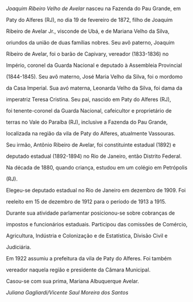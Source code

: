 

*Joaquim Ribeiro Velho de Avelar* nasceu na Fazenda do Pau Grande, em

Paty do Alferes (RJ), no dia 19 de fevereiro de 1872, filho de Joaquim

Ribeiro de Avelar Jr., visconde de Ubá, e de Mariana Velho da Silva,

oriundos da união de duas famílias nobres. Seu avô paterno, Joaquim

Ribeiro de Avelar, foi o barão de Capivary, vereador (1833-1836) no

Império, coronel da Guarda Nacional e deputado à Assembleia Provincial

(1844-1845). Seu avô materno, José Maria Velho da Silva, foi o mordomo

da Casa Imperial. Sua avó materna, Leonarda Velho da Silva, foi dama da

imperatriz Teresa Cristina. Seu pai, nascido em Paty do Alferes (RJ),

foi tenente-coronel da Guarda Nacional, cafeicultor e proprietário de

terras no Vale do Paraíba (RJ), inclusive a Fazenda do Pau Grande,

localizada na região da vila de Paty do Alferes, atualmente Vassouras.

Seu irmão, Antônio Ribeiro de Avelar, foi constituinte estadual (1892) e

deputado estadual (1892-1894) no Rio de Janeiro, então Distrito Federal.



Na década de 1880, quando criança, estudou em um colégio em Petrópolis

(RJ).



Elegeu-se deputado estadual no Rio de Janeiro em dezembro de 1909. Foi

reeleito em 15 de dezembro de 1912 para o período de 1913 a 1915.

Durante sua atividade parlamentar posicionou-se sobre cobranças de

impostos e funcionários estaduais. Participou das comissões de Comércio,

Agricultura, Indústria e Colonização e de Estatística, Divisão Civil e

Judiciária.



Em 1922 assumiu a prefeitura da vila de Paty do Alferes. Foi também

vereador naquela região e presidente da Câmara Municipal.



Casou-se com sua prima, Mariana Albuquerque Avelar.



*Juliana Gagliardi/Vicente Saul Moreira dos Santos*



